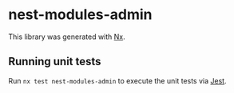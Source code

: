 # nest-modules-admin

This library was generated with [Nx](https://nx.dev).

## Running unit tests

Run `nx test nest-modules-admin` to execute the unit tests via [Jest](https://jestjs.io).

